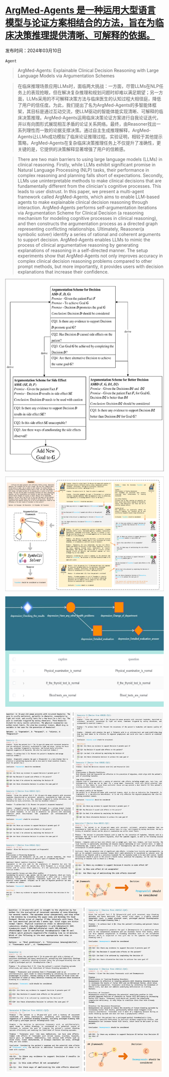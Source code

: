 # [ArgMed-Agents 是一种运用大型语言模型与论证方案相结合的方法，旨在为临床决策推理提供清晰、可解释的依据。](https://arxiv.org/abs/2403.06294)

发布时间：2024年03月10日

`Agent`

> ArgMed-Agents: Explainable Clinical Decision Reasoning with Large Language Models via Argumentation Schemes

> 在临床推理场景应用LLMs时，面临两大挑战：一方面，尽管LLMs在NLP任务上的表现抢眼，但在解决复杂推理和规划问题时却难以满足期望；另一方面，LLMs采用的不可解释决策方法与临床医生的认知过程大相径庭，降低了用户的信任度。为此，我们提出了名为ArgMed-Agents的多智能体框架，其目标是通过互动交流，使LLM驱动的智能体能实现清晰、可解释的临床决策推理。ArgMed-Agents运用临床决策论证方案进行自我论证迭代，并以有向图形式展现相互矛盾的论证关系网络。最终，由Reasoner找出一系列理性而一致的论据支撑决策。通过自主生成推理解释，ArgMed-Agents让LLMs成功模拟了临床论证推理过程。实验证明，相较于其他提示策略，ArgMed-Agents在复杂临床决策推理任务上不仅提升了准确性，更关键的是，它提供的决策解释显著增强了用户的信赖感。

> There are two main barriers to using large language models (LLMs) in clinical reasoning. Firstly, while LLMs exhibit significant promise in Natural Language Processing (NLP) tasks, their performance in complex reasoning and planning falls short of expectations. Secondly, LLMs use uninterpretable methods to make clinical decisions that are fundamentally different from the clinician's cognitive processes. This leads to user distrust. In this paper, we present a multi-agent framework called ArgMed-Agents, which aims to enable LLM-based agents to make explainable clinical decision reasoning through interaction. ArgMed-Agents performs self-argumentation iterations via Argumentation Scheme for Clinical Decision (a reasoning mechanism for modeling cognitive processes in clinical reasoning), and then constructs the argumentation process as a directed graph representing conflicting relationships. Ultimately, Reasoner(a symbolic solver) identify a series of rational and coherent arguments to support decision. ArgMed-Agents enables LLMs to mimic the process of clinical argumentative reasoning by generating explanations of reasoning in a self-directed manner. The setup experiments show that ArgMed-Agents not only improves accuracy in complex clinical decision reasoning problems compared to other prompt methods, but more importantly, it provides users with decision explanations that increase their confidence.

![ArgMed-Agents 是一种运用大型语言模型与论证方案相结合的方法，旨在为临床决策推理提供清晰、可解释的依据。](../../../paper_images/2403.06294/x1.png)

![ArgMed-Agents 是一种运用大型语言模型与论证方案相结合的方法，旨在为临床决策推理提供清晰、可解释的依据。](../../../paper_images/2403.06294/x2.png)

![ArgMed-Agents 是一种运用大型语言模型与论证方案相结合的方法，旨在为临床决策推理提供清晰、可解释的依据。](../../../paper_images/2403.06294/x3.png)

![ArgMed-Agents 是一种运用大型语言模型与论证方案相结合的方法，旨在为临床决策推理提供清晰、可解释的依据。](../../../paper_images/2403.06294/x4.png)

![ArgMed-Agents 是一种运用大型语言模型与论证方案相结合的方法，旨在为临床决策推理提供清晰、可解释的依据。](../../../paper_images/2403.06294/x5.png)